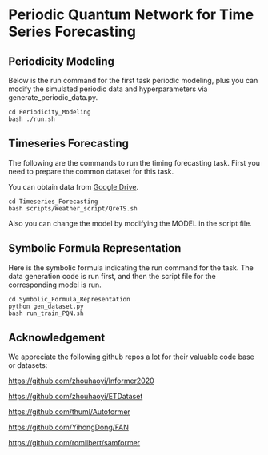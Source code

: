 # Periodic Quantum Network for Time Series Forecasting
## Periodicity Modeling
Below is the run command for the first task periodic modeling, plus you can modify the simulated periodic data and hyperparameters via generate_periodic_data.py.
```shell
cd Periodicity_Modeling
bash ./run.sh
```
## Timeseries Forecasting
The following are the commands to run the timing forecasting task. First you need to prepare the common dataset for this task.

You can obtain data from [Google Drive](https://drive.google.com/drive/folders/1ZOYpTUa82_jCcxIdTmyr0LXQfvaM9vIy?usp=sharing). 

```shell
cd Timeseries_Forecasting
bash scripts/Weather_script/QreTS.sh 
```
Also you can change the model by modifying the MODEL in the script file.

## Symbolic Formula Representation
Here is the symbolic formula indicating the run command for the task. The data generation code is run first, and then the script file for the corresponding model is run.

```shell
cd Symbolic_Formula_Representation
python gen_dataset.py
bash run_train_PQN.sh
```

## Acknowledgement

We appreciate the following github repos a lot for their valuable code base or datasets:

https://github.com/zhouhaoyi/Informer2020

https://github.com/zhouhaoyi/ETDataset

https://github.com/thuml/Autoformer

https://github.com/YihongDong/FAN

https://github.com/romilbert/samformer
